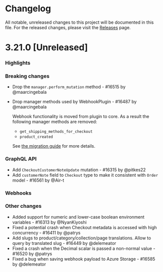 # Changelog

All notable, unreleased changes to this project will be documented in this file. For the released changes, please visit the [Releases](https://github.com/saleor/saleor/releases) page.

# 3.21.0 [Unreleased]

### Highlights

### Breaking changes

- Drop the `manager.perform_mutation` method - #16515 by @maarcingebala
- Drop manager methods used by WebhookPlugin - #16487 by @maarcingebala

  Webhook functionality is moved from plugin to core. As a result the following manager methods are removed:

  - `get_shipping_methods_for_checkout`
  - `product_created`

  See [the migration guide](https://docs.saleor.io/upgrade-guides/3-20-to-3-21#deprecated-webhookplugin-and-webhook-related-plugin-hooks) for more details.

### GraphQL API

- Add `CheckoutCustomerNoteUpdate` mutation - #16315 by @pitkes22
- Add `customerNote` field to `Checkout` type to make it consistent with `Order` model - #16561 by @Air-t

### Webhooks

### Other changes

- Added support for numeric and lower-case boolean environment variables - #16313 by @NyanKiyoshi
- Fixed a potential crash when Checkout metadata is accessed with high concurrency - #16411 by @patrys
- Add slugs to product/category/collection/page translations. Allow to query by translated slug - #16449 by @delemeator
- Fixed a crash when the Decimal scalar is passed a non-normal value - #16520 by @patrys
- Fixed a bug when saving webhook payload to Azure Storage - #16585 by @delemeator
